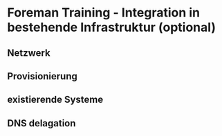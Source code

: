 # Foreman Training - Integration in bestehende Infrastruktur (optional)

## Netzwerk

## Provisionierung

## existierende Systeme

## DNS delagation

